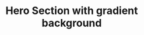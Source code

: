 ---
title: Hero Section with gradient background
category: Marketing
paid: true
isActive: true
ltr: {"react":{"jsxCss":[],"jsxTail":[{"code":"import { useState, useEffect } from \"react\";\n\nexport default () => {\n\n    const [state, setState] = useState(false)\n\n    // Replace javascript:void(0) paths with your paths\n    const navigation = [\n        { title: \"Features\", path: \"javascript:void(0)\" },\n        { title: \"Integrations\", path: \"javascript:void(0)\" },\n        { title: \"Customers\", path: \"javascript:void(0)\" },\n        { title: \"Pricing\", path: \"javascript:void(0)\" }\n    ]\n\n    useEffect(() => {\n        document.onclick = (e) => {\n            const target = e.target;\n            if (!target.closest(\".menu-btn\")) setState(false);\n        };\n    }, [])\n\n\n    const Brand = () => (\n        <div className=\"flex items-center justify-between py-5 md:block\">\n            <a href=\"javascript:void(0)\">\n                <img\n                    src=\"https://www.floatui.com/logo-dark.svg\"\n                    width={120}\n                    height={50}\n                    alt=\"Float UI logo\"\n                />\n            </a>\n            <div className=\"md:hidden\">\n                <button className=\"menu-btn text-gray-400 hover:text-gray-300\"\n                    onClick={() => setState(!state)}\n                >\n                    {\n                        state ? (\n                            <svg xmlns=\"http://www.w3.org/2000/svg\" className=\"h-6 w-6\" viewBox=\"0 0 20 20\" fill=\"currentColor\">\n                                <path fillRule=\"evenodd\" d=\"M4.293 4.293a1 1 0 011.414 0L10 8.586l4.293-4.293a1 1 0 111.414 1.414L11.414 10l4.293 4.293a1 1 0 01-1.414 1.414L10 11.414l-4.293 4.293a1 1 0 01-1.414-1.414L8.586 10 4.293 5.707a1 1 0 010-1.414z\" clipRule=\"evenodd\" />\n                            </svg>\n                        ) : (\n                            <svg xmlns=\"http://www.w3.org/2000/svg\" fill=\"none\" viewBox=\"0 0 24 24\" strokeWidth={1.5} stroke=\"currentColor\" className=\"w-6 h-6\">\n                                <path strokeLinecap=\"round\" strokeLinejoin=\"round\" d=\"M3.75 6.75h16.5M3.75 12h16.5m-16.5 5.25h16.5\" />\n                            </svg>\n                        )\n                    }\n                </button>\n            </div>\n        </div>\n    )\n\n    return (\n        <div className=\"bg-gray-900\">\n            <header>\n                <div className={`md:hidden ${state ? \"mx-2 pb-5\" : \"hidden\"}`}>\n                    <Brand />\n                </div>\n                <nav className={`pb-5 md:text-sm ${state ? \"absolute z-20 top-0 inset-x-0 bg-gray-800 rounded-xl mx-2 mt-2 md:mx-0 md:mt-0 md:relative md:bg-transparent\" : \"\"}`}>\n                    <div className=\"gap-x-14 items-center max-w-screen-xl mx-auto px-4 md:flex md:px-8\">\n                        <Brand />\n                        <div className={`flex-1 items-center mt-8 md:mt-0 md:flex ${state ? 'block' : 'hidden'} `}>\n                            <ul className=\"flex-1 justify-end items-center space-y-6 md:flex md:space-x-6 md:space-y-0\">\n                                {\n                                    navigation.map((item, idx) => {\n                                        return (\n                                            <li key={idx} className=\"text-gray-300 hover:text-gray-400\">\n                                                <a href={item.path} className=\"block\">\n                                                    {item.title}\n                                                </a>\n                                            </li>\n                                        )\n                                    })\n                                }\n                                <li>\n                                    <a href=\"javascript:void(0)\" className=\"flex items-center justify-center gap-x-1 py-2 px-4 text-white font-medium bg-sky-500 hover:bg-sky-400 active:bg-sky-600 duration-150 rounded-full md:inline-flex\">\n                                        Get started\n                                        <svg xmlns=\"http://www.w3.org/2000/svg\" viewBox=\"0 0 20 20\" fill=\"currentColor\" className=\"w-5 h-5\">\n                                            <path fillRule=\"evenodd\" d=\"M7.21 14.77a.75.75 0 01.02-1.06L11.168 10 7.23 6.29a.75.75 0 111.04-1.08l4.5 4.25a.75.75 0 010 1.08l-4.5 4.25a.75.75 0 01-1.06-.02z\" clipRule=\"evenodd\" />\n                                        </svg>\n                                    </a>\n                                </li>\n                            </ul>\n                        </div>\n                    </div>\n                </nav>\n            </header>\n            <section className=\"relative\">\n                <div className=\"relative z-10 max-w-screen-xl mx-auto px-4 py-28 md:px-8\">\n                    <div className=\"space-y-5 max-w-4xl mx-auto text-center\">\n                        <h2 className=\"text-4xl text-white font-extrabold mx-auto md:text-5xl\">\n                            Build and scale up your startup with the best tools\n                        </h2>\n                        <p className=\"max-w-2xl mx-auto text-gray-400\">\n                            Sed ut perspiciatis unde omnis iste natus voluptatem accusantium doloremque laudantium, totam rem aperiam, eaque ipsa quae.\n                        </p>\n                        <form\n                            onSubmit={(e) => e.preventDefault()}\n                            className=\"justify-center items-center gap-x-3 sm:flex\">\n                            <input\n                                type=\"text\"\n                                placeholder=\"Enter your email\"\n                                className=\"w-full px-3 py-2.5 text-gray-400 bg-gray-700 focus:bg-gray-900 duration-150 outline-none rounded-lg shadow sm:max-w-sm sm:w-auto\"\n                            />\n                            <button className=\"flex items-center justify-center gap-x-2 py-2.5 px-4 mt-3 w-full text-sm text-white font-medium bg-sky-500 hover:bg-sky-400 active:bg-sky-600 duration-150 rounded-lg sm:mt-0 sm:w-auto\">\n                                Get started\n                                <svg xmlns=\"http://www.w3.org/2000/svg\" viewBox=\"0 0 20 20\" fill=\"currentColor\" className=\"w-5 h-5\">\n                                    <path fillRule=\"evenodd\" d=\"M2 10a.75.75 0 01.75-.75h12.59l-2.1-1.95a.75.75 0 111.02-1.1l3.5 3.25a.75.75 0 010 1.1l-3.5 3.25a.75.75 0 11-1.02-1.1l2.1-1.95H2.75A.75.75 0 012 10z\" clipRule=\"evenodd\" />\n                                </svg>\n                            </button>\n                        </form>\n                        <div className=\"flex justify-center items-center gap-x-4 text-gray-400 text-sm\">\n                            <div className=\"flex\">\n                                <svg className=\"w-5 h-5\" xmlns=\"http://www.w3.org/2000/svg\" fill=\"currentColor\" viewBox=\"0 0 20 20\"><path d=\"M10.868 2.884c-.321-.772-1.415-.772-1.736 0l-1.83 4.401-4.753.381c-.833.067-1.171 1.107-.536 1.651l3.62 3.102-1.106 4.637c-.194.813.691 1.456 1.405 1.02L10 15.591l4.069 2.485c.713.436 1.598-.207 1.404-1.02l-1.106-4.637 3.62-3.102c.635-.544.297-1.584-.536-1.65l-4.752-.382-1.831-4.401z\" /></svg>\n                                <svg className=\"w-5 h-5\" xmlns=\"http://www.w3.org/2000/svg\" fill=\"currentColor\" viewBox=\"0 0 20 20\"><path d=\"M10.868 2.884c-.321-.772-1.415-.772-1.736 0l-1.83 4.401-4.753.381c-.833.067-1.171 1.107-.536 1.651l3.62 3.102-1.106 4.637c-.194.813.691 1.456 1.405 1.02L10 15.591l4.069 2.485c.713.436 1.598-.207 1.404-1.02l-1.106-4.637 3.62-3.102c.635-.544.297-1.584-.536-1.65l-4.752-.382-1.831-4.401z\" /></svg>\n                                <svg className=\"w-5 h-5\" xmlns=\"http://www.w3.org/2000/svg\" fill=\"currentColor\" viewBox=\"0 0 20 20\"><path d=\"M10.868 2.884c-.321-.772-1.415-.772-1.736 0l-1.83 4.401-4.753.381c-.833.067-1.171 1.107-.536 1.651l3.62 3.102-1.106 4.637c-.194.813.691 1.456 1.405 1.02L10 15.591l4.069 2.485c.713.436 1.598-.207 1.404-1.02l-1.106-4.637 3.62-3.102c.635-.544.297-1.584-.536-1.65l-4.752-.382-1.831-4.401z\" /></svg>\n                                <svg className=\"w-5 h-5\" xmlns=\"http://www.w3.org/2000/svg\" fill=\"currentColor\" viewBox=\"0 0 20 20\"><path d=\"M10.868 2.884c-.321-.772-1.415-.772-1.736 0l-1.83 4.401-4.753.381c-.833.067-1.171 1.107-.536 1.651l3.62 3.102-1.106 4.637c-.194.813.691 1.456 1.405 1.02L10 15.591l4.069 2.485c.713.436 1.598-.207 1.404-1.02l-1.106-4.637 3.62-3.102c.635-.544.297-1.584-.536-1.65l-4.752-.382-1.831-4.401z\" /></svg>\n                                <svg className=\"w-5 h-5\" xmlns=\"http://www.w3.org/2000/svg\" fill=\"currentColor\" viewBox=\"0 0 20 20\"><path d=\"M10.868 2.884c-.321-.772-1.415-.772-1.736 0l-1.83 4.401-4.753.381c-.833.067-1.171 1.107-.536 1.651l3.62 3.102-1.106 4.637c-.194.813.691 1.456 1.405 1.02L10 15.591l4.069 2.485c.713.436 1.598-.207 1.404-1.02l-1.106-4.637 3.62-3.102c.635-.544.297-1.584-.536-1.65l-4.752-.382-1.831-4.401z\" /></svg>\n                            </div>\n                            <p><span className=\"text-gray-100\">5.0</span> by over 200 users</p>\n                        </div>\n                    </div>\n                </div>\n                <div className=\"absolute inset-0 m-auto max-w-xs h-[357px] blur-[118px] sm:max-w-md md:max-w-lg\" style={{ background: \"linear-gradient(106.89deg, rgba(192, 132, 252, 0.11) 15.73%, rgba(14, 165, 233, 0.41) 15.74%, rgba(232, 121, 249, 0.26) 56.49%, rgba(79, 70, 229, 0.4) 115.91%)\" }}></div>\n            </section>\n        </div>\n    )\n}","label":"App.jsx"}]},"preview":"function App() {\n  const [state, setState] = React.useState(false);\n\n  // Replace javascript:void(0) paths with your paths\n  const navigation = [{\n    title: \"Features\",\n    path: \"javascript:void(0)\"\n  }, {\n    title: \"Integrations\",\n    path: \"javascript:void(0)\"\n  }, {\n    title: \"Customers\",\n    path: \"javascript:void(0)\"\n  }, {\n    title: \"Pricing\",\n    path: \"javascript:void(0)\"\n  }];\n  React.useEffect(() => {\n    document.onclick = e => {\n      const target = e.target;\n      if (!target.closest(\".menu-btn\")) setState(false);\n    };\n  }, []);\n  const Brand = () => /*#__PURE__*/React.createElement(\"div\", {\n    className: \"flex items-center justify-between py-5 md:block\"\n  }, /*#__PURE__*/React.createElement(\"a\", {\n    href: \"javascript:void(0)\"\n  }, /*#__PURE__*/React.createElement(\"img\", {\n    src: \"https://www.floatui.com/logo-dark.svg\",\n    width: 120,\n    height: 50,\n    alt: \"Float UI logo\"\n  })), /*#__PURE__*/React.createElement(\"div\", {\n    className: \"md:hidden\"\n  }, /*#__PURE__*/React.createElement(\"button\", {\n    className: \"menu-btn text-gray-400 hover:text-gray-300\",\n    onClick: () => setState(!state)\n  }, state ? /*#__PURE__*/React.createElement(\"svg\", {\n    xmlns: \"http://www.w3.org/2000/svg\",\n    className: \"h-6 w-6\",\n    viewBox: \"0 0 20 20\",\n    fill: \"currentColor\"\n  }, /*#__PURE__*/React.createElement(\"path\", {\n    fillRule: \"evenodd\",\n    d: \"M4.293 4.293a1 1 0 011.414 0L10 8.586l4.293-4.293a1 1 0 111.414 1.414L11.414 10l4.293 4.293a1 1 0 01-1.414 1.414L10 11.414l-4.293 4.293a1 1 0 01-1.414-1.414L8.586 10 4.293 5.707a1 1 0 010-1.414z\",\n    clipRule: \"evenodd\"\n  })) : /*#__PURE__*/React.createElement(\"svg\", {\n    xmlns: \"http://www.w3.org/2000/svg\",\n    fill: \"none\",\n    viewBox: \"0 0 24 24\",\n    strokeWidth: 1.5,\n    stroke: \"currentColor\",\n    className: \"w-6 h-6\"\n  }, /*#__PURE__*/React.createElement(\"path\", {\n    strokeLinecap: \"round\",\n    strokeLinejoin: \"round\",\n    d: \"M3.75 6.75h16.5M3.75 12h16.5m-16.5 5.25h16.5\"\n  })))));\n  return /*#__PURE__*/React.createElement(\"div\", {\n    className: \"bg-gray-900\"\n  }, /*#__PURE__*/React.createElement(\"header\", null, /*#__PURE__*/React.createElement(\"div\", {\n    className: `md:hidden ${state ? \"mx-2 pb-5\" : \"hidden\"}`\n  }, /*#__PURE__*/React.createElement(Brand, null)), /*#__PURE__*/React.createElement(\"nav\", {\n    className: `pb-5 md:text-sm ${state ? \"absolute z-20 top-0 inset-x-0 bg-gray-800 rounded-xl mx-2 mt-2 md:mx-0 md:mt-0 md:relative md:bg-transparent\" : \"\"}`\n  }, /*#__PURE__*/React.createElement(\"div\", {\n    className: \"gap-x-14 items-center max-w-screen-xl mx-auto px-4 md:flex md:px-8\"\n  }, /*#__PURE__*/React.createElement(Brand, null), /*#__PURE__*/React.createElement(\"div\", {\n    className: `flex-1 items-center mt-8 md:mt-0 md:flex ${state ? 'block' : 'hidden'} `\n  }, /*#__PURE__*/React.createElement(\"ul\", {\n    className: \"flex-1 justify-end items-center space-y-6 md:flex md:space-x-6 md:space-y-0\"\n  }, navigation.map((item, idx) => {\n    return /*#__PURE__*/React.createElement(\"li\", {\n      key: idx,\n      className: \"text-gray-300 hover:text-gray-400\"\n    }, /*#__PURE__*/React.createElement(\"a\", {\n      href: item.path,\n      className: \"block\"\n    }, item.title));\n  }), /*#__PURE__*/React.createElement(\"li\", null, /*#__PURE__*/React.createElement(\"a\", {\n    href: \"javascript:void(0)\",\n    className: \"flex items-center justify-center gap-x-1 py-2 px-4 text-white font-medium bg-sky-500 hover:bg-sky-400 active:bg-sky-600 duration-150 rounded-full md:inline-flex\"\n  }, \"Get started\", /*#__PURE__*/React.createElement(\"svg\", {\n    xmlns: \"http://www.w3.org/2000/svg\",\n    viewBox: \"0 0 20 20\",\n    fill: \"currentColor\",\n    className: \"w-5 h-5\"\n  }, /*#__PURE__*/React.createElement(\"path\", {\n    fillRule: \"evenodd\",\n    d: \"M7.21 14.77a.75.75 0 01.02-1.06L11.168 10 7.23 6.29a.75.75 0 111.04-1.08l4.5 4.25a.75.75 0 010 1.08l-4.5 4.25a.75.75 0 01-1.06-.02z\",\n    clipRule: \"evenodd\"\n  }))))))))), /*#__PURE__*/React.createElement(\"section\", {\n    className: \"relative\"\n  }, /*#__PURE__*/React.createElement(\"div\", {\n    className: \"relative z-10 max-w-screen-xl mx-auto px-4 py-28 md:px-8\"\n  }, /*#__PURE__*/React.createElement(\"div\", {\n    className: \"space-y-5 max-w-4xl mx-auto text-center\"\n  }, /*#__PURE__*/React.createElement(\"h2\", {\n    className: \"text-4xl text-white font-extrabold mx-auto md:text-5xl\"\n  }, \"Build and scale up your startup with the best tools\"), /*#__PURE__*/React.createElement(\"p\", {\n    className: \"max-w-2xl mx-auto text-gray-400\"\n  }, \"Sed ut perspiciatis unde omnis iste natus voluptatem accusantium doloremque laudantium, totam rem aperiam, eaque ipsa quae.\"), /*#__PURE__*/React.createElement(\"form\", {\n    onSubmit: e => e.preventDefault(),\n    className: \"justify-center items-center gap-x-3 sm:flex\"\n  }, /*#__PURE__*/React.createElement(\"input\", {\n    type: \"text\",\n    placeholder: \"Enter your email\",\n    className: \"w-full px-3 py-2.5 text-gray-400 bg-gray-700 focus:bg-gray-900 duration-150 outline-none rounded-lg shadow sm:max-w-sm sm:w-auto\"\n  }), /*#__PURE__*/React.createElement(\"button\", {\n    className: \"flex items-center justify-center gap-x-2 py-2.5 px-4 mt-3 w-full text-sm text-white font-medium bg-sky-500 hover:bg-sky-400 active:bg-sky-600 duration-150 rounded-lg sm:mt-0 sm:w-auto\"\n  }, \"Get started\", /*#__PURE__*/React.createElement(\"svg\", {\n    xmlns: \"http://www.w3.org/2000/svg\",\n    viewBox: \"0 0 20 20\",\n    fill: \"currentColor\",\n    className: \"w-5 h-5\"\n  }, /*#__PURE__*/React.createElement(\"path\", {\n    fillRule: \"evenodd\",\n    d: \"M2 10a.75.75 0 01.75-.75h12.59l-2.1-1.95a.75.75 0 111.02-1.1l3.5 3.25a.75.75 0 010 1.1l-3.5 3.25a.75.75 0 11-1.02-1.1l2.1-1.95H2.75A.75.75 0 012 10z\",\n    clipRule: \"evenodd\"\n  })))), /*#__PURE__*/React.createElement(\"div\", {\n    className: \"flex justify-center items-center gap-x-4 text-gray-400 text-sm\"\n  }, /*#__PURE__*/React.createElement(\"div\", {\n    className: \"flex\"\n  }, /*#__PURE__*/React.createElement(\"svg\", {\n    className: \"w-5 h-5\",\n    xmlns: \"http://www.w3.org/2000/svg\",\n    fill: \"currentColor\",\n    viewBox: \"0 0 20 20\"\n  }, /*#__PURE__*/React.createElement(\"path\", {\n    d: \"M10.868 2.884c-.321-.772-1.415-.772-1.736 0l-1.83 4.401-4.753.381c-.833.067-1.171 1.107-.536 1.651l3.62 3.102-1.106 4.637c-.194.813.691 1.456 1.405 1.02L10 15.591l4.069 2.485c.713.436 1.598-.207 1.404-1.02l-1.106-4.637 3.62-3.102c.635-.544.297-1.584-.536-1.65l-4.752-.382-1.831-4.401z\"\n  })), /*#__PURE__*/React.createElement(\"svg\", {\n    className: \"w-5 h-5\",\n    xmlns: \"http://www.w3.org/2000/svg\",\n    fill: \"currentColor\",\n    viewBox: \"0 0 20 20\"\n  }, /*#__PURE__*/React.createElement(\"path\", {\n    d: \"M10.868 2.884c-.321-.772-1.415-.772-1.736 0l-1.83 4.401-4.753.381c-.833.067-1.171 1.107-.536 1.651l3.62 3.102-1.106 4.637c-.194.813.691 1.456 1.405 1.02L10 15.591l4.069 2.485c.713.436 1.598-.207 1.404-1.02l-1.106-4.637 3.62-3.102c.635-.544.297-1.584-.536-1.65l-4.752-.382-1.831-4.401z\"\n  })), /*#__PURE__*/React.createElement(\"svg\", {\n    className: \"w-5 h-5\",\n    xmlns: \"http://www.w3.org/2000/svg\",\n    fill: \"currentColor\",\n    viewBox: \"0 0 20 20\"\n  }, /*#__PURE__*/React.createElement(\"path\", {\n    d: \"M10.868 2.884c-.321-.772-1.415-.772-1.736 0l-1.83 4.401-4.753.381c-.833.067-1.171 1.107-.536 1.651l3.62 3.102-1.106 4.637c-.194.813.691 1.456 1.405 1.02L10 15.591l4.069 2.485c.713.436 1.598-.207 1.404-1.02l-1.106-4.637 3.62-3.102c.635-.544.297-1.584-.536-1.65l-4.752-.382-1.831-4.401z\"\n  })), /*#__PURE__*/React.createElement(\"svg\", {\n    className: \"w-5 h-5\",\n    xmlns: \"http://www.w3.org/2000/svg\",\n    fill: \"currentColor\",\n    viewBox: \"0 0 20 20\"\n  }, /*#__PURE__*/React.createElement(\"path\", {\n    d: \"M10.868 2.884c-.321-.772-1.415-.772-1.736 0l-1.83 4.401-4.753.381c-.833.067-1.171 1.107-.536 1.651l3.62 3.102-1.106 4.637c-.194.813.691 1.456 1.405 1.02L10 15.591l4.069 2.485c.713.436 1.598-.207 1.404-1.02l-1.106-4.637 3.62-3.102c.635-.544.297-1.584-.536-1.65l-4.752-.382-1.831-4.401z\"\n  })), /*#__PURE__*/React.createElement(\"svg\", {\n    className: \"w-5 h-5\",\n    xmlns: \"http://www.w3.org/2000/svg\",\n    fill: \"currentColor\",\n    viewBox: \"0 0 20 20\"\n  }, /*#__PURE__*/React.createElement(\"path\", {\n    d: \"M10.868 2.884c-.321-.772-1.415-.772-1.736 0l-1.83 4.401-4.753.381c-.833.067-1.171 1.107-.536 1.651l3.62 3.102-1.106 4.637c-.194.813.691 1.456 1.405 1.02L10 15.591l4.069 2.485c.713.436 1.598-.207 1.404-1.02l-1.106-4.637 3.62-3.102c.635-.544.297-1.584-.536-1.65l-4.752-.382-1.831-4.401z\"\n  }))), /*#__PURE__*/React.createElement(\"p\", null, /*#__PURE__*/React.createElement(\"span\", {\n    className: \"text-gray-100\"\n  }, \"5.0\"), \" by over 200 users\")))), /*#__PURE__*/React.createElement(\"div\", {\n    className: \"absolute inset-0 m-auto max-w-xs h-[357px] blur-[118px] sm:max-w-md md:max-w-lg\",\n    style: {\n      background: \"linear-gradient(106.89deg, rgba(192, 132, 252, 0.11) 15.73%, rgba(14, 165, 233, 0.41) 15.74%, rgba(232, 121, 249, 0.26) 56.49%, rgba(79, 70, 229, 0.4) 115.91%)\"\n    }\n  })));\n}","vue":{"vueCss":[],"vueTail":[]}}
rtl: {"react":{"jsxCss":[],"jsxTail":[{"code":"import { useState, useEffect } from \"react\"\n\nexport default () => {\n\n    const [state, setState] = useState(false)\n\n    // Replace javascript:void(0) paths with your paths\n    const navigation = [\n        { title: \"المميزات\", path: \"javascript:void(0)\" },\n        { title: \"التكاملات\", path: \"javascript:void(0)\" },\n        { title: \"العملاء\", path: \"javascript:void(0)\" },\n        { title: \"التسعير\", path: \"javascript:void(0)\" }\n    ]\n\n    useEffect(() => {\n        document.onclick = (e) => {\n            const target = e.target;\n            if (!target.closest(\".menu-btn\")) setState(false);\n        };\n    }, [])\n\n\n    const Brand = () => (\n        <div className=\"flex items-center justify-between py-5 md:block\">\n            <a href=\"javascript:void(0)\">\n                <img\n                    src=\"https://www.floatui.com/logo-dark.svg\"\n                    width={120}\n                    height={50}\n                    alt=\"Float UI logo\"\n                />\n            </a>\n            <div className=\"md:hidden\">\n                <button className=\"menu-btn text-gray-400 hover:text-gray-300\"\n                    onClick={() => setState(!state)}\n                >\n                    {\n                        state ? (\n                            <svg xmlns=\"http://www.w3.org/2000/svg\" className=\"h-6 w-6\" viewBox=\"0 0 20 20\" fill=\"currentColor\">\n                                <path fillRule=\"evenodd\" d=\"M4.293 4.293a1 1 0 011.414 0L10 8.586l4.293-4.293a1 1 0 111.414 1.414L11.414 10l4.293 4.293a1 1 0 01-1.414 1.414L10 11.414l-4.293 4.293a1 1 0 01-1.414-1.414L8.586 10 4.293 5.707a1 1 0 010-1.414z\" clipRule=\"evenodd\" />\n                            </svg>\n                        ) : (\n                            <svg xmlns=\"http://www.w3.org/2000/svg\" fill=\"none\" viewBox=\"0 0 24 24\" strokeWidth={1.5} stroke=\"currentColor\" className=\"w-6 h-6\">\n                                <path strokeLinecap=\"round\" strokeLinejoin=\"round\" d=\"M3.75 6.75h16.5M3.75 12h16.5m-16.5 5.25h16.5\" />\n                            </svg>\n                        )\n                    }\n                </button>\n            </div>\n        </div>\n    )\n\n    return (\n        <div className=\"bg-gray-900\">\n            <header>\n                <div className={`md:hidden ${state ? \"mx-2 pb-5\" : \"hidden\"}`}>\n                    <Brand />\n                </div>\n                <nav className={`pb-5 md:text-sm ${state ? \"absolute z-20 top-0 inset-x-0 bg-gray-800 rounded-xl mx-2 mt-2 md:mx-0 md:mt-0 md:relative md:bg-transparent\" : \"\"}`}>\n                    <div className=\"gap-x-14 items-center max-w-screen-xl mx-auto px-4 md:flex md:px-8\">\n                        <Brand />\n                        <div className={`flex-1 items-center mt-8 md:mt-0 md:flex ${state ? 'block' : 'hidden'} `}>\n                            <ul className=\"flex-1 justify-end items-center space-y-6 md:flex md:space-x-6 md:space-x-reverse md:space-y-0\">\n                                {\n                                    navigation.map((item, idx) => {\n                                        return (\n                                            <li key={idx} className=\"text-gray-300 hover:text-gray-400\">\n                                                <a href={item.path} className=\"block\">\n                                                    {item.title}\n                                                </a>\n                                            </li>\n                                        )\n                                    })\n                                }\n                                <li>\n                                    <a href=\"javascript:void(0)\" className=\"flex items-center justify-center gap-x-1 py-2 px-4 text-white font-medium bg-sky-500 hover:bg-sky-400 active:bg-sky-600 duration-150 rounded-full md:inline-flex\">\n                                        دعنا نبدء\n                                        <svg xmlns=\"http://www.w3.org/2000/svg\" viewBox=\"0 0 20 20\" fill=\"currentColor\" className=\"w-5 h-5\">\n                                          <path fillRule=\"evenodd\" d=\"M12.79 5.23a.75.75 0 01-.02 1.06L8.832 10l3.938 3.71a.75.75 0 11-1.04 1.08l-4.5-4.25a.75.75 0 010-1.08l4.5-4.25a.75.75 0 011.06.02z\" clipRule=\"evenodd\" />\n                                        </svg>\n                                    </a>\n                                </li>\n                            </ul>\n                        </div>\n                    </div>\n                </nav>\n            </header>\n            <section className=\"relative\">\n                <div className=\"relative z-10 max-w-screen-xl mx-auto px-4 py-28 md:px-8\">\n                    <div className=\"space-y-5 max-w-4xl mx-auto text-center\">\n                        <h2 className=\"text-4xl text-white font-extrabold mx-auto md:text-5xl\">\n                            قم ببناء وتوسيع نطاق شركتك الناشئة باستخدام أفضل الأدوات\n                        </h2>\n                        <p className=\"max-w-2xl mx-auto text-gray-400\">\n                            ولكن لكي ترى من أين يولد كل هذا ممن يتهمون اللذة والحمد بالألم ، سأفتح الأمر برمته ، وهذه الأشياء بالذات.\n                        </p>\n                        <form\n                            onSubmit={(e) => e.preventDefault()}\n                            className=\"justify-center items-center gap-x-3 sm:flex\">\n                            <input\n                                type=\"text\"\n                                placeholder=\"ادخل بريدك الالكتروني\"\n                                className=\"w-full px-3 py-2.5 text-gray-400 bg-gray-700 focus:bg-gray-900 duration-150 outline-none rounded-lg shadow sm:max-w-sm sm:w-auto\"\n                            />\n                            <button className=\"flex items-center justify-center gap-x-2 py-2.5 px-4 mt-3 w-full text-sm text-white font-medium bg-sky-500 hover:bg-sky-400 active:bg-sky-600 duration-150 rounded-lg sm:mt-0 sm:w-auto\">\n                                دعنا نبدء\n                                <svg xmlns=\"http://www.w3.org/2000/svg\" fill=\"none\" viewBox=\"0 0 24 24\" stroke-width=\"1.5\" stroke=\"currentColor\" className=\"w-5 h-5\">\n                                    <path stroke-linecap=\"round\" stroke-linejoin=\"round\" d=\"M6.75 15.75L3 12m0 0l3.75-3.75M3 12h18\" />\n                                </svg>\n\n                            </button>\n                        </form>\n                        <div className=\"flex justify-center items-center gap-x-4 text-gray-400 text-sm\">\n                            <div className=\"flex\">\n                                <svg className=\"w-5 h-5\" xmlns=\"http://www.w3.org/2000/svg\" fill=\"currentColor\" viewBox=\"0 0 20 20\"><path d=\"M10.868 2.884c-.321-.772-1.415-.772-1.736 0l-1.83 4.401-4.753.381c-.833.067-1.171 1.107-.536 1.651l3.62 3.102-1.106 4.637c-.194.813.691 1.456 1.405 1.02L10 15.591l4.069 2.485c.713.436 1.598-.207 1.404-1.02l-1.106-4.637 3.62-3.102c.635-.544.297-1.584-.536-1.65l-4.752-.382-1.831-4.401z\" /></svg>\n                                <svg className=\"w-5 h-5\" xmlns=\"http://www.w3.org/2000/svg\" fill=\"currentColor\" viewBox=\"0 0 20 20\"><path d=\"M10.868 2.884c-.321-.772-1.415-.772-1.736 0l-1.83 4.401-4.753.381c-.833.067-1.171 1.107-.536 1.651l3.62 3.102-1.106 4.637c-.194.813.691 1.456 1.405 1.02L10 15.591l4.069 2.485c.713.436 1.598-.207 1.404-1.02l-1.106-4.637 3.62-3.102c.635-.544.297-1.584-.536-1.65l-4.752-.382-1.831-4.401z\" /></svg>\n                                <svg className=\"w-5 h-5\" xmlns=\"http://www.w3.org/2000/svg\" fill=\"currentColor\" viewBox=\"0 0 20 20\"><path d=\"M10.868 2.884c-.321-.772-1.415-.772-1.736 0l-1.83 4.401-4.753.381c-.833.067-1.171 1.107-.536 1.651l3.62 3.102-1.106 4.637c-.194.813.691 1.456 1.405 1.02L10 15.591l4.069 2.485c.713.436 1.598-.207 1.404-1.02l-1.106-4.637 3.62-3.102c.635-.544.297-1.584-.536-1.65l-4.752-.382-1.831-4.401z\" /></svg>\n                                <svg className=\"w-5 h-5\" xmlns=\"http://www.w3.org/2000/svg\" fill=\"currentColor\" viewBox=\"0 0 20 20\"><path d=\"M10.868 2.884c-.321-.772-1.415-.772-1.736 0l-1.83 4.401-4.753.381c-.833.067-1.171 1.107-.536 1.651l3.62 3.102-1.106 4.637c-.194.813.691 1.456 1.405 1.02L10 15.591l4.069 2.485c.713.436 1.598-.207 1.404-1.02l-1.106-4.637 3.62-3.102c.635-.544.297-1.584-.536-1.65l-4.752-.382-1.831-4.401z\" /></svg>\n                                <svg className=\"w-5 h-5\" xmlns=\"http://www.w3.org/2000/svg\" fill=\"currentColor\" viewBox=\"0 0 20 20\"><path d=\"M10.868 2.884c-.321-.772-1.415-.772-1.736 0l-1.83 4.401-4.753.381c-.833.067-1.171 1.107-.536 1.651l3.62 3.102-1.106 4.637c-.194.813.691 1.456 1.405 1.02L10 15.591l4.069 2.485c.713.436 1.598-.207 1.404-1.02l-1.106-4.637 3.62-3.102c.635-.544.297-1.584-.536-1.65l-4.752-.382-1.831-4.401z\" /></svg>\n                            </div>\n                            <p><span className=\"text-gray-100\">5.0</span> من قبل أكثر من 200 مستخدم</p>\n                        </div>\n                    </div>\n                </div>\n                <div className=\"absolute inset-0 m-auto max-w-xs h-[357px] blur-[118px] sm:max-w-md md:max-w-lg\" style={{ background: \"linear-gradient(106.89deg, rgba(192, 132, 252, 0.11) 15.73%, rgba(14, 165, 233, 0.41) 15.74%, rgba(232, 121, 249, 0.26) 56.49%, rgba(79, 70, 229, 0.4) 115.91%)\" }}></div>\n            </section>\n        </div>\n    )\n}","label":"App.jsx"}]},"vue":{"vueCss":[],"vueTail":[]},"preview":"function App() {\n  const [state, setState] = React.useState(false);\n\n  // Replace javascript:void(0) paths with your paths\n  const navigation = [{\n    title: \"المميزات\",\n    path: \"javascript:void(0)\"\n  }, {\n    title: \"التكاملات\",\n    path: \"javascript:void(0)\"\n  }, {\n    title: \"العملاء\",\n    path: \"javascript:void(0)\"\n  }, {\n    title: \"التسعير\",\n    path: \"javascript:void(0)\"\n  }];\n  React.useEffect(() => {\n    document.onclick = e => {\n      const target = e.target;\n      if (!target.closest(\".menu-btn\")) setState(false);\n    };\n  }, []);\n  const Brand = () => /*#__PURE__*/React.createElement(\"div\", {\n    className: \"flex items-center justify-between py-5 md:block\"\n  }, /*#__PURE__*/React.createElement(\"a\", {\n    href: \"javascript:void(0)\"\n  }, /*#__PURE__*/React.createElement(\"img\", {\n    src: \"https://www.floatui.com/logo-dark.svg\",\n    width: 120,\n    height: 50,\n    alt: \"Float UI logo\"\n  })), /*#__PURE__*/React.createElement(\"div\", {\n    className: \"md:hidden\"\n  }, /*#__PURE__*/React.createElement(\"button\", {\n    className: \"menu-btn text-gray-400 hover:text-gray-300\",\n    onClick: () => setState(!state)\n  }, state ? /*#__PURE__*/React.createElement(\"svg\", {\n    xmlns: \"http://www.w3.org/2000/svg\",\n    className: \"h-6 w-6\",\n    viewBox: \"0 0 20 20\",\n    fill: \"currentColor\"\n  }, /*#__PURE__*/React.createElement(\"path\", {\n    fillRule: \"evenodd\",\n    d: \"M4.293 4.293a1 1 0 011.414 0L10 8.586l4.293-4.293a1 1 0 111.414 1.414L11.414 10l4.293 4.293a1 1 0 01-1.414 1.414L10 11.414l-4.293 4.293a1 1 0 01-1.414-1.414L8.586 10 4.293 5.707a1 1 0 010-1.414z\",\n    clipRule: \"evenodd\"\n  })) : /*#__PURE__*/React.createElement(\"svg\", {\n    xmlns: \"http://www.w3.org/2000/svg\",\n    fill: \"none\",\n    viewBox: \"0 0 24 24\",\n    strokeWidth: 1.5,\n    stroke: \"currentColor\",\n    className: \"w-6 h-6\"\n  }, /*#__PURE__*/React.createElement(\"path\", {\n    strokeLinecap: \"round\",\n    strokeLinejoin: \"round\",\n    d: \"M3.75 6.75h16.5M3.75 12h16.5m-16.5 5.25h16.5\"\n  })))));\n  return /*#__PURE__*/React.createElement(\"div\", {\n    className: \"bg-gray-900\"\n  }, /*#__PURE__*/React.createElement(\"header\", null, /*#__PURE__*/React.createElement(\"div\", {\n    className: `md:hidden ${state ? \"mx-2 pb-5\" : \"hidden\"}`\n  }, /*#__PURE__*/React.createElement(Brand, null)), /*#__PURE__*/React.createElement(\"nav\", {\n    className: `pb-5 md:text-sm ${state ? \"absolute z-20 top-0 inset-x-0 bg-gray-800 rounded-xl mx-2 mt-2 md:mx-0 md:mt-0 md:relative md:bg-transparent\" : \"\"}`\n  }, /*#__PURE__*/React.createElement(\"div\", {\n    className: \"gap-x-14 items-center max-w-screen-xl mx-auto px-4 md:flex md:px-8\"\n  }, /*#__PURE__*/React.createElement(Brand, null), /*#__PURE__*/React.createElement(\"div\", {\n    className: `flex-1 items-center mt-8 md:mt-0 md:flex ${state ? 'block' : 'hidden'} `\n  }, /*#__PURE__*/React.createElement(\"ul\", {\n    className: \"flex-1 justify-end items-center space-y-6 md:flex md:space-x-6 md:space-x-reverse md:space-y-0\"\n  }, navigation.map((item, idx) => {\n    return /*#__PURE__*/React.createElement(\"li\", {\n      key: idx,\n      className: \"text-gray-300 hover:text-gray-400\"\n    }, /*#__PURE__*/React.createElement(\"a\", {\n      href: item.path,\n      className: \"block\"\n    }, item.title));\n  }), /*#__PURE__*/React.createElement(\"li\", null, /*#__PURE__*/React.createElement(\"a\", {\n    href: \"javascript:void(0)\",\n    className: \"flex items-center justify-center gap-x-1 py-2 px-4 text-white font-medium bg-sky-500 hover:bg-sky-400 active:bg-sky-600 duration-150 rounded-full md:inline-flex\"\n  }, \"\\u062F\\u0639\\u0646\\u0627 \\u0646\\u0628\\u062F\\u0621\", /*#__PURE__*/React.createElement(\"svg\", {\n    xmlns: \"http://www.w3.org/2000/svg\",\n    viewBox: \"0 0 20 20\",\n    fill: \"currentColor\",\n    className: \"w-5 h-5\"\n  }, /*#__PURE__*/React.createElement(\"path\", {\n    fillRule: \"evenodd\",\n    d: \"M12.79 5.23a.75.75 0 01-.02 1.06L8.832 10l3.938 3.71a.75.75 0 11-1.04 1.08l-4.5-4.25a.75.75 0 010-1.08l4.5-4.25a.75.75 0 011.06.02z\",\n    clipRule: \"evenodd\"\n  }))))))))), /*#__PURE__*/React.createElement(\"section\", {\n    className: \"relative\"\n  }, /*#__PURE__*/React.createElement(\"div\", {\n    className: \"relative z-10 max-w-screen-xl mx-auto px-4 py-28 md:px-8\"\n  }, /*#__PURE__*/React.createElement(\"div\", {\n    className: \"space-y-5 max-w-4xl mx-auto text-center\"\n  }, /*#__PURE__*/React.createElement(\"h2\", {\n    className: \"text-4xl text-white font-extrabold mx-auto md:text-5xl\"\n  }, \"\\u0642\\u0645 \\u0628\\u0628\\u0646\\u0627\\u0621 \\u0648\\u062A\\u0648\\u0633\\u064A\\u0639 \\u0646\\u0637\\u0627\\u0642 \\u0634\\u0631\\u0643\\u062A\\u0643 \\u0627\\u0644\\u0646\\u0627\\u0634\\u0626\\u0629 \\u0628\\u0627\\u0633\\u062A\\u062E\\u062F\\u0627\\u0645 \\u0623\\u0641\\u0636\\u0644 \\u0627\\u0644\\u0623\\u062F\\u0648\\u0627\\u062A\"), /*#__PURE__*/React.createElement(\"p\", {\n    className: \"max-w-2xl mx-auto text-gray-400\"\n  }, \"\\u0648\\u0644\\u0643\\u0646 \\u0644\\u0643\\u064A \\u062A\\u0631\\u0649 \\u0645\\u0646 \\u0623\\u064A\\u0646 \\u064A\\u0648\\u0644\\u062F \\u0643\\u0644 \\u0647\\u0630\\u0627 \\u0645\\u0645\\u0646 \\u064A\\u062A\\u0647\\u0645\\u0648\\u0646 \\u0627\\u0644\\u0644\\u0630\\u0629 \\u0648\\u0627\\u0644\\u062D\\u0645\\u062F \\u0628\\u0627\\u0644\\u0623\\u0644\\u0645 \\u060C \\u0633\\u0623\\u0641\\u062A\\u062D \\u0627\\u0644\\u0623\\u0645\\u0631 \\u0628\\u0631\\u0645\\u062A\\u0647 \\u060C \\u0648\\u0647\\u0630\\u0647 \\u0627\\u0644\\u0623\\u0634\\u064A\\u0627\\u0621 \\u0628\\u0627\\u0644\\u0630\\u0627\\u062A.\"), /*#__PURE__*/React.createElement(\"form\", {\n    onSubmit: e => e.preventDefault(),\n    className: \"justify-center items-center gap-x-3 sm:flex\"\n  }, /*#__PURE__*/React.createElement(\"input\", {\n    type: \"text\",\n    placeholder: \"\\u0627\\u062F\\u062E\\u0644 \\u0628\\u0631\\u064A\\u062F\\u0643 \\u0627\\u0644\\u0627\\u0644\\u0643\\u062A\\u0631\\u0648\\u0646\\u064A\",\n    className: \"w-full px-3 py-2.5 text-gray-400 bg-gray-700 focus:bg-gray-900 duration-150 outline-none rounded-lg shadow sm:max-w-sm sm:w-auto\"\n  }), /*#__PURE__*/React.createElement(\"button\", {\n    className: \"flex items-center justify-center gap-x-2 py-2.5 px-4 mt-3 w-full text-sm text-white font-medium bg-sky-500 hover:bg-sky-400 active:bg-sky-600 duration-150 rounded-lg sm:mt-0 sm:w-auto\"\n  }, \"\\u062F\\u0639\\u0646\\u0627 \\u0646\\u0628\\u062F\\u0621\", /*#__PURE__*/React.createElement(\"svg\", {\n    xmlns: \"http://www.w3.org/2000/svg\",\n    fill: \"none\",\n    viewBox: \"0 0 24 24\",\n    \"stroke-width\": \"1.5\",\n    stroke: \"currentColor\",\n    className: \"w-5 h-5\"\n  }, /*#__PURE__*/React.createElement(\"path\", {\n    \"stroke-linecap\": \"round\",\n    \"stroke-linejoin\": \"round\",\n    d: \"M6.75 15.75L3 12m0 0l3.75-3.75M3 12h18\"\n  })))), /*#__PURE__*/React.createElement(\"div\", {\n    className: \"flex justify-center items-center gap-x-4 text-gray-400 text-sm\"\n  }, /*#__PURE__*/React.createElement(\"div\", {\n    className: \"flex\"\n  }, /*#__PURE__*/React.createElement(\"svg\", {\n    className: \"w-5 h-5\",\n    xmlns: \"http://www.w3.org/2000/svg\",\n    fill: \"currentColor\",\n    viewBox: \"0 0 20 20\"\n  }, /*#__PURE__*/React.createElement(\"path\", {\n    d: \"M10.868 2.884c-.321-.772-1.415-.772-1.736 0l-1.83 4.401-4.753.381c-.833.067-1.171 1.107-.536 1.651l3.62 3.102-1.106 4.637c-.194.813.691 1.456 1.405 1.02L10 15.591l4.069 2.485c.713.436 1.598-.207 1.404-1.02l-1.106-4.637 3.62-3.102c.635-.544.297-1.584-.536-1.65l-4.752-.382-1.831-4.401z\"\n  })), /*#__PURE__*/React.createElement(\"svg\", {\n    className: \"w-5 h-5\",\n    xmlns: \"http://www.w3.org/2000/svg\",\n    fill: \"currentColor\",\n    viewBox: \"0 0 20 20\"\n  }, /*#__PURE__*/React.createElement(\"path\", {\n    d: \"M10.868 2.884c-.321-.772-1.415-.772-1.736 0l-1.83 4.401-4.753.381c-.833.067-1.171 1.107-.536 1.651l3.62 3.102-1.106 4.637c-.194.813.691 1.456 1.405 1.02L10 15.591l4.069 2.485c.713.436 1.598-.207 1.404-1.02l-1.106-4.637 3.62-3.102c.635-.544.297-1.584-.536-1.65l-4.752-.382-1.831-4.401z\"\n  })), /*#__PURE__*/React.createElement(\"svg\", {\n    className: \"w-5 h-5\",\n    xmlns: \"http://www.w3.org/2000/svg\",\n    fill: \"currentColor\",\n    viewBox: \"0 0 20 20\"\n  }, /*#__PURE__*/React.createElement(\"path\", {\n    d: \"M10.868 2.884c-.321-.772-1.415-.772-1.736 0l-1.83 4.401-4.753.381c-.833.067-1.171 1.107-.536 1.651l3.62 3.102-1.106 4.637c-.194.813.691 1.456 1.405 1.02L10 15.591l4.069 2.485c.713.436 1.598-.207 1.404-1.02l-1.106-4.637 3.62-3.102c.635-.544.297-1.584-.536-1.65l-4.752-.382-1.831-4.401z\"\n  })), /*#__PURE__*/React.createElement(\"svg\", {\n    className: \"w-5 h-5\",\n    xmlns: \"http://www.w3.org/2000/svg\",\n    fill: \"currentColor\",\n    viewBox: \"0 0 20 20\"\n  }, /*#__PURE__*/React.createElement(\"path\", {\n    d: \"M10.868 2.884c-.321-.772-1.415-.772-1.736 0l-1.83 4.401-4.753.381c-.833.067-1.171 1.107-.536 1.651l3.62 3.102-1.106 4.637c-.194.813.691 1.456 1.405 1.02L10 15.591l4.069 2.485c.713.436 1.598-.207 1.404-1.02l-1.106-4.637 3.62-3.102c.635-.544.297-1.584-.536-1.65l-4.752-.382-1.831-4.401z\"\n  })), /*#__PURE__*/React.createElement(\"svg\", {\n    className: \"w-5 h-5\",\n    xmlns: \"http://www.w3.org/2000/svg\",\n    fill: \"currentColor\",\n    viewBox: \"0 0 20 20\"\n  }, /*#__PURE__*/React.createElement(\"path\", {\n    d: \"M10.868 2.884c-.321-.772-1.415-.772-1.736 0l-1.83 4.401-4.753.381c-.833.067-1.171 1.107-.536 1.651l3.62 3.102-1.106 4.637c-.194.813.691 1.456 1.405 1.02L10 15.591l4.069 2.485c.713.436 1.598-.207 1.404-1.02l-1.106-4.637 3.62-3.102c.635-.544.297-1.584-.536-1.65l-4.752-.382-1.831-4.401z\"\n  }))), /*#__PURE__*/React.createElement(\"p\", null, /*#__PURE__*/React.createElement(\"span\", {\n    className: \"text-gray-100\"\n  }, \"5.0\"), \" \\u0645\\u0646 \\u0642\\u0628\\u0644 \\u0623\\u0643\\u062B\\u0631 \\u0645\\u0646 200 \\u0645\\u0633\\u062A\\u062E\\u062F\\u0645\")))), /*#__PURE__*/React.createElement(\"div\", {\n    className: \"absolute inset-0 m-auto max-w-xs h-[357px] blur-[118px] sm:max-w-md md:max-w-lg\",\n    style: {\n      background: \"linear-gradient(106.89deg, rgba(192, 132, 252, 0.11) 15.73%, rgba(14, 165, 233, 0.41) 15.74%, rgba(232, 121, 249, 0.26) 56.49%, rgba(79, 70, 229, 0.4) 115.91%)\"\n    }\n  })));\n}"}
slug: /heroes
id: 69f36b34-1080-47a5-baae-40b102808fb4
created_at: 1670150383457
---